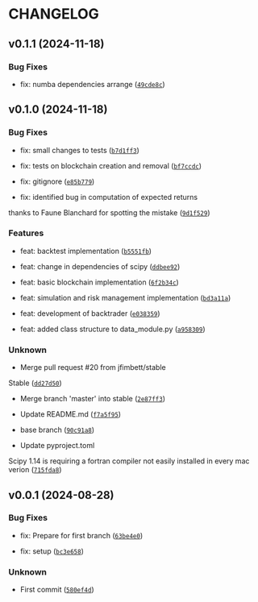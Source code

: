 # CHANGELOG


## v0.1.1 (2024-11-18)

### Bug Fixes

* fix: numba dependencies arrange ([`49cde8c`](https://github.com/jfimbett/pybacktestchain/commit/49cde8c5cb5b9c4346166cc1da3b6d8ae734fb09))


## v0.1.0 (2024-11-18)

### Bug Fixes

* fix: small changes to tests ([`b7d1ff3`](https://github.com/jfimbett/pybacktestchain/commit/b7d1ff33bc5c66c566134a2d5e11316f71d17dd0))

* fix: tests on blockchain creation and removal ([`bf7ccdc`](https://github.com/jfimbett/pybacktestchain/commit/bf7ccdc306b5b9ee324a7854a3e7308a70d6c6a8))

* fix: gitignore ([`e85b779`](https://github.com/jfimbett/pybacktestchain/commit/e85b77914efcf0103f6201fda26e50be91e85962))

* fix: identified bug in computation of expected returns

thanks to Faune Blanchard for spotting the mistake ([`9d1f529`](https://github.com/jfimbett/pybacktestchain/commit/9d1f529cd39d5655041b1c9688447f7b2be325a8))

### Features

* feat: backtest implementation ([`b5551fb`](https://github.com/jfimbett/pybacktestchain/commit/b5551fbf60a09d9fa444d523c7150574bf0e10eb))

* feat: change in dependencies of scipy ([`ddbee92`](https://github.com/jfimbett/pybacktestchain/commit/ddbee920157607db8a68868da8b12447eb17f0d4))

* feat: basic blockchain implementation ([`6f2b34c`](https://github.com/jfimbett/pybacktestchain/commit/6f2b34c99dfa6239e92011a11260164981938f68))

* feat: simulation and risk management implementation ([`bd3a11a`](https://github.com/jfimbett/pybacktestchain/commit/bd3a11a5e0590315a8ee8764cb500ff6b1299351))

* feat: development of backtrader ([`e038359`](https://github.com/jfimbett/pybacktestchain/commit/e038359c4458426ceb5d1736ee948498636553c6))

* feat: added class structure to data_module.py ([`a958309`](https://github.com/jfimbett/pybacktestchain/commit/a958309cc9232d07be292208c161ac79621228b2))

### Unknown

* Merge pull request #20 from jfimbett/stable

Stable ([`dd27d50`](https://github.com/jfimbett/pybacktestchain/commit/dd27d506eb2989cf39d93a690e49c379dbf1a40a))

* Merge branch 'master' into stable ([`2e87ff3`](https://github.com/jfimbett/pybacktestchain/commit/2e87ff38ae730cb7048a4167ea2a3f3692bd41de))

* Update README.md ([`f7a5f95`](https://github.com/jfimbett/pybacktestchain/commit/f7a5f9536098064e5837df1849cd6282e16ac1bd))

* base branch ([`90c91a8`](https://github.com/jfimbett/pybacktestchain/commit/90c91a8d672004bfbdaa7aad98c8a835dfbbffca))

* Update pyproject.toml 

Scipy 1.14 is requiring a fortran compiler not easily installed in every mac verion ([`715fda8`](https://github.com/jfimbett/pybacktestchain/commit/715fda8faf4399ff705a492a5ff04438077559a0))


## v0.0.1 (2024-08-28)

### Bug Fixes

* fix: Prepare for first branch ([`63be4e0`](https://github.com/jfimbett/pybacktestchain/commit/63be4e072a5a4816a54cfe573d4a119e96f8f872))

* fix: setup ([`bc3e658`](https://github.com/jfimbett/pybacktestchain/commit/bc3e658013653d5d9e9249fde2bfccec4799eba1))

### Unknown

* First commit ([`580ef4d`](https://github.com/jfimbett/pybacktestchain/commit/580ef4d049d1646b8122efe24d57f7567aa89bd8))
